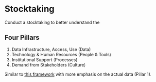 # Stocktaking

Conduct a stocktaking to better understand the 

## Four Pillars

1. Data Infrastructure, Access, Use (Data)
2. Technology & Human Resources (People & Tools)
3. Institutional Support (Processes)
4. Demand from Stakeholders (Culture)

Similar to [this framework](https://towardsdatascience.com/how-to-deliver-real-data-driven-insights-e94f2b386c18) with more emphasis on the actual data (Pillar 1).